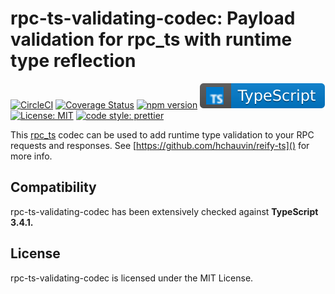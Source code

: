 # rpc-ts-validating-codec: Payload validation for rpc_ts with runtime type reflection

[![CircleCI](https://circleci.com/gh/aiden/reify-ts/tree/master.svg?style=svg)](https://circleci.com/gh/aiden/reify-ts/tree/master) [![Coverage Status](https://coveralls.io/repos/github/aiden/reify-ts/badge.svg?branch=master)](https://coveralls.io/github/aiden/reify-ts?branch=master) [![npm version](https://badge.fury.io/js/rpc-ts-validating-codec.svg)](https://badge.fury.io/js/reify-ts) [![typescript](./docs/typescript.svg)](https://aleen42.github.io/badges/src/typescript.svg) [![License: MIT](https://img.shields.io/badge/License-MIT-yellow.svg)](https://opensource.org/licenses/MIT) [![code style: prettier](https://img.shields.io/badge/code_style-prettier-ff69b4.svg)](https://github.com/prettier/prettier)

This [rpc_ts](https://github.com/aiden/rpc_ts) codec can be used to add runtime type validation to your RPC requests and responses. See [https://github.com/hchauvin/reify-ts]() for more info.

## Compatibility

rpc-ts-validating-codec has been extensively checked against **TypeScript 3.4.1.**

## License

rpc-ts-validating-codec is licensed under the MIT License.
